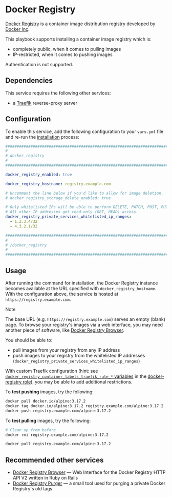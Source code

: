 <!--
SPDX-FileCopyrightText: 2023 Slavi Pantaleev
SPDX-FileCopyrightText: 2025 Suguru Hirahara

SPDX-License-Identifier: AGPL-3.0-or-later
-->

# Docker Registry

[Docker Registry](https://docs.docker.com/registry/) is a container image distribution registry developed by [Docker Inc](https://www.docker.com/).

This playbook supports installing a container image registry which is:

- completely public, when it comes to pulling images
- IP-restricted, when it comes to pushing images

Authentication is not supported.


## Dependencies

This service requires the following other services:

- a [Traefik](traefik.md) reverse-proxy server


## Configuration

To enable this service, add the following configuration to your `vars.yml` file and re-run the [installation](../installing.md) process:

```yaml
########################################################################
#                                                                      #
# docker_registry                                                      #
#                                                                      #
########################################################################

docker_registry_enabled: true

docker_registry_hostname: registry.example.com

# Uncomment the line below if you'd like to allow for image deletion.
# docker_registry_storage_delete_enabled: true

# Only whitelisted IPs will be able to perform DELETE, PATCH, POST, PUT requests against the registry.
# All other IP addresses get read-only (GET, HEAD) access.
docker_registry_private_services_whitelisted_ip_ranges:
  - 1.2.3.4/32
  - 4.3.2.1/32

########################################################################
#                                                                      #
# /docker_registry                                                     #
#                                                                      #
########################################################################
```

## Usage

After running the command for installation, the Docker Registry instance becomes available at the URL specified with `docker_registry_hostname`. With the configuration above, the service is hosted at `https://registry.example.com`.

>[!NOTE]
> The base URL (e.g. `https://registry.example.com`) serves an empty (blank) page. To browse your registry's images via a web interface, you may need another piece of software, like [Docker Registry Browser](docker-registry-browser.md).

You should be able to:

- pull images from your registry from any IP address
- push images to your registry from the whitelisted IP addresses (`docker_registry_private_services_whitelisted_ip_ranges`)

With custom Traefik configuration (hint: see [`docker_registry_container_labels_traefik_rule_*` variables](https://github.com/mother-of-all-self-hosting/ansible-role-docker-registry/blob/main/defaults/main.yml) in the [docker-registry role](https://github.com/mother-of-all-self-hosting/ansible-role-docker-registry)), you may be able to add additional restrictions.

To **test pushing** images, try the following:

```sh
docker pull docker.io/alpine:3.17.2
docker tag docker.io/alpine:3.17.2 registry.example.com/alpine:3.17.2
docker push registry.example.com/alpine:3.17.2
```

To **test pulling** images, try the following:

```sh
# Clean up from before
docker rmi registry.example.com/alpine:3.17.2

docker pull registry.example.com/alpine:3.17.2
```

## Recommended other services

- [Docker Registry Browser](docker-registry-browser.md) — Web Interface for the Docker Registry HTTP API V2 written in Ruby on Rails
- [Docker Registry Purger](docker-registry-purger.md) — a small tool used for purging a private Docker Registry's old tags
